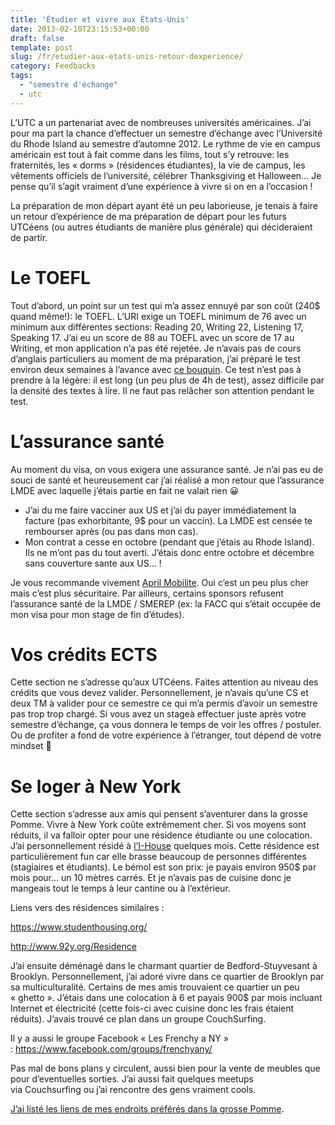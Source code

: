 ```yaml
---
title: 'Étudier et vivre aux États-Unis'
date: 2013-02-10T23:15:53+00:00
draft: false
template: post
slug: /fr/etudier-aux-etats-unis-retour-dexperience/
category: Feedbacks
tags:
  - "semestre d'échange"
  - utc
---
```

L&rsquo;UTC a un partenariat avec de nombreuses universités américaines. J&rsquo;ai pour ma part la chance d&rsquo;effectuer un semestre d&rsquo;échange avec l&rsquo;Université du Rhode Island au semestre d&rsquo;automne 2012. Le rythme de vie en campus américain est tout à fait comme dans les films, tout s&rsquo;y retrouve: les fraternités, les « dorms » (résidences étudiantes), la vie de campus, les vêtements officiels de l&rsquo;université, célébrer Thanksgiving et Halloween&#8230; Je pense qu&rsquo;il s&rsquo;agit vraiment d&rsquo;une expérience à vivre si on en a l&rsquo;occasion !

La préparation de mon départ ayant été un peu laborieuse, je tenais à faire un retour d&rsquo;expérience de ma préparation de départ pour les futurs UTCéens (ou autres étudiants de manière plus générale) qui décideraient de partir.

# Le TOEFL

Tout d&rsquo;abord, un point sur un test qui m&rsquo;a assez ennuyé par son coût (240$ quand même!): le TOEFL. L&rsquo;URI exige un TOEFL minimum de 76 avec un minimum aux différentes sections: Reading 20, Writing 22, Listening 17, Speaking 17. J&rsquo;ai eu un score de 88 au TOEFL avec un score de 17 au Writing, et mon application n&rsquo;a pas été rejetée. Je n&rsquo;avais pas de cours d&rsquo;anglais particuliers au moment de ma préparation, j&rsquo;ai préparé le test environ deux semaines à l&rsquo;avance avec <a href="http://www.priceminister.com/offer/buy/18220696/Marko-Michel-S-Preparer-Et-Reussir-Le-Toefl-Ibt-Grammaire-Vocabulaire-Vie-Americaine-Avec-Cd-Rom-Livre.html" target="_blank">ce bouquin</a>. Ce test n&rsquo;est pas à prendre à la légère: il est long (un peu plus de 4h de test), assez difficile par la densité des textes à lire. Il ne faut pas relâcher son attention pendant le test.

# L&rsquo;assurance santé

Au moment du visa, on vous exigera une assurance santé. Je n&rsquo;ai pas eu de souci de santé et heureusement car j&rsquo;ai réalisé a mon retour que l&rsquo;assurance LMDE avec laquelle j’étais partie en fait ne valait rien 😀

  * J&rsquo;ai du me faire vacciner aux US et j&rsquo;ai du payer immédiatement la facture (pas exhorbitante, 9$ pour un vaccin). La LMDE est censée te rembourser après (ou pas dans mon cas).
  * Mon contrat a cesse en octobre (pendant que j’étais au Rhode Island). Ils ne m&rsquo;ont pas du tout averti. J’étais donc entre octobre et décembre sans couverture sante aux US&#8230; !

Je vous recommande vivement [April Mobilite](http://fr.april-international.com/global/assurance-crystal-studies). Oui c&rsquo;est un peu plus cher mais c&rsquo;est plus sécuritaire. Par ailleurs, certains sponsors refusent l&rsquo;assurance santé de la LMDE / SMEREP (ex: la FACC qui s’était occupée de mon visa pour mon stage de fin d’études).

# Vos crédits ECTS

Cette section ne s&rsquo;adresse qu&rsquo;aux UTCéens. Faites attention au niveau des crédits que vous devez valider. Personnellement, je n&rsquo;avais qu&rsquo;une CS et deux TM à valider pour ce semestre ce qui m&rsquo;a permis d&rsquo;avoir un semestre pas trop trop chargé. Si vous avez un stageà effectuer juste après votre semestre d’échange, ça vous donnera le temps de voir les offres / postuler. Ou de profiter a fond de votre expérience à l’étranger, tout dépend de votre mindset 🙂

# Se loger à New York

Cette section s&rsquo;adresse aux amis qui pensent s&rsquo;aventurer dans la grosse Pomme. Vivre à New York coûte extrêmement cher. Si vos moyens sont réduits, il va falloir opter pour une résidence étudiante ou une colocation. J&rsquo;ai personnellement résidé à [l&rsquo;I-House](http://www.ihouse-nyc.org/s/707/start.aspx) quelques mois. Cette résidence est particulièrement fun car elle brasse beaucoup de personnes différentes (stagiaires et étudiants). Le bémol est son prix: je payais environ 950$ par mois pour&#8230; un 10 mètres carrés. Et je n&rsquo;avais pas de cuisine donc je mangeais tout le temps à leur cantine ou à l’extérieur.

Liens vers des résidences similaires :

https://www.studenthousing.org/

http://www.92y.org/Residence

J&rsquo;ai ensuite déménagé dans le charmant quartier de Bedford-Stuyvesant à Brooklyn. Personnellement, j&rsquo;ai adoré vivre dans ce quartier de Brooklyn par sa multiculturalité. Certains de mes amis trouvaient ce quartier un peu « ghetto ». J’étais dans une colocation à 6 et payais 900$ par mois incluant Internet et électricité (cette fois-ci avec cuisine donc les frais étaient réduits). J&rsquo;avais trouvé ce plan dans un groupe CouchSurfing.

Il y a aussi le groupe Facebook « Les Frenchy a NY » : https://www.facebook.com/groups/frenchyany/

Pas mal de bons plans y circulent, aussi bien pour la vente de meubles que pour d&rsquo;eventuelles sorties. J&rsquo;ai aussi fait quelques meetups via Couchsurfing ou j&rsquo;ai rencontre des gens vraiment cools.

[J&rsquo;ai listé les liens de mes endroits préférés dans la grosse Pomme](https://drive.google.com/open?id=1XC9bR2-ZPYaoEHD_Yjb9D3RQ2jA&usp=sharing).

